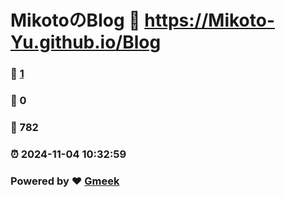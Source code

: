 # MikotoのBlog :link: https://Mikoto-Yu.github.io/Blog 
### :page_facing_up: [1](https://Mikoto-Yu.github.io/Blog/tag.html) 
### :speech_balloon: 0 
### :hibiscus: 782 
### :alarm_clock: 2024-11-04 10:32:59 
### Powered by :heart: [Gmeek](https://github.com/Meekdai/Gmeek)
